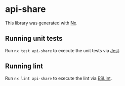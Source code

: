 # api-share

This library was generated with [Nx](https://nx.dev).

## Running unit tests

Run `nx test api-share` to execute the unit tests via [Jest](https://jestjs.io).

## Running lint

Run `nx lint api-share` to execute the lint via [ESLint](https://eslint.org/).
